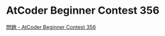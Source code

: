 AtCoder Beginner Contest 356
===

[問題 - AtCoder Beginner Contest 356](https://atcoder.jp/contests/abc356/tasks)
